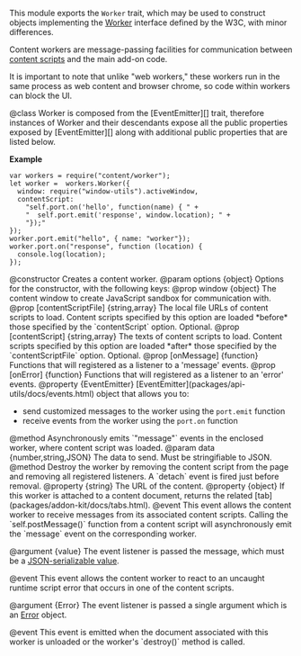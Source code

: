 <!-- contributed by Irakli Gozalishvili [gozala@mozilla.com] -->

This module exports the `Worker` trait, which may be used to construct objects
implementing the [Worker][] interface defined by the W3C, with minor
differences.

Content workers are message-passing facilities for communication between
[content scripts](dev-guide/addon-development/web-content.html) and the main
add-on code.

It is important to note that unlike "web workers," these workers run in the
same process as web content and browser chrome, so code within workers can
block the UI.

[Worker]:http://www.w3.org/TR/workers/#worker

<api name="Worker">
@class
Worker is composed from the [EventEmitter][] trait, therefore instances
of Worker and their descendants expose all the public properties
exposed by [EventEmitter][] along with additional public properties that
are listed below.

**Example**

    var workers = require("content/worker");
    let worker =  workers.Worker({
      window: require("window-utils").activeWindow,
      contentScript:
        "self.port.on('hello', function(name) { " +
        "  self.port.emit('response', window.location); " +
        "});"
    });
    worker.port.emit("hello", { name: "worker"});
    worker.port.on("response", function (location) {
      console.log(location);
    });

[EventEmitter]:packages/api-utils/docs/events.html

<api name="Worker">
@constructor
Creates a content worker.
@param options {object}
Options for the constructor, with the following keys:
  @prop window {object}
    The content window to create JavaScript sandbox for communication with.
  @prop [contentScriptFile] {string,array}
    The local file URLs of content scripts to load.  Content scripts specified
    by this option are loaded *before* those specified by the `contentScript`
    option. Optional.
  @prop [contentScript] {string,array}
    The texts of content scripts to load.  Content scripts specified by this
    option are loaded *after* those specified by the `contentScriptFile` option.
    Optional.
  @prop [onMessage] {function}
    Functions that will registered as a listener to a 'message' events.
  @prop [onError] {function}
    Functions that will registered as a listener to an 'error' events.
</api>

<api name="port">
@property {EventEmitter}
[EventEmitter](packages/api-utils/docs/events.html) object that allows you to:

* send customized messages to the worker using the `port.emit` function
* receive events from the worker using the `port.on` function

</api>

<api name="postMessage">
@method
Asynchronously emits `"message"` events in the enclosed worker, where content
script was loaded.
@param data {number,string,JSON}
The data to send. Must be stringifiable to JSON.
</api>

<api name="destroy">
@method
Destroy the worker by removing the content script from the page and removing
all registered listeners. A `detach` event is fired just before removal.
</api>

<api name="url">
@property {string}
The URL of the content.
</api>

<api name="tab">
@property {object}
If this worker is attached to a content document, returns the related 
[tab](packages/addon-kit/docs/tabs.html).
</api>

<api name="message">
@event
This event allows the content worker to receive messages from its associated
content scripts. Calling the `self.postMessage()` function from a content
script will asynchronously emit the `message` event on the corresponding
worker.

@argument {value}
The event listener is passed the message, which must be a
<a href = "dev-guide/addon-development/content-scripts/using-port.html#json_serializable">JSON-serializable value</a>.
</api>

<api name="error">
@event
This event allows the content worker to react to an uncaught runtime script
error that occurs in one of the content scripts.

@argument {Error}
The event listener is passed a single argument which is an
[Error](https://developer.mozilla.org/en/JavaScript/Reference/Global_Objects/Error)
object.
</api>

<api name="detach">
@event
This event is emitted when the document associated with this worker is unloaded
or the worker's `destroy()` method is called.
</api>

</api>

